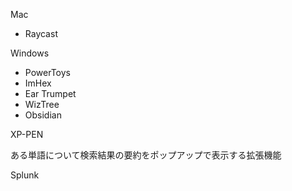 
Mac
- Raycast

Windows
- PowerToys
- ImHex
- Ear Trumpet
- WizTree
- Obsidian

XP-PEN

ある単語について検索結果の要約をポップアップで表示する拡張機能

Splunk